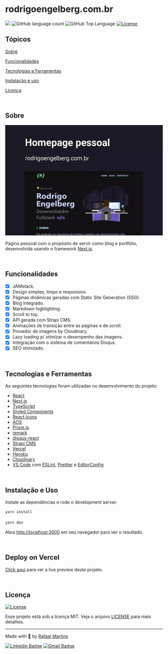 # rodrigoengelberg.com.br

<p>
  <img src="https://img.shields.io/badge/author-RAFAEL%20MARTINS-6E40C9?style=flat-square">
  <img alt="GitHub language count" src="https://img.shields.io/github/languages/count/martins-rafael/next-blog?color=6E40C9&style=flat-square">
  <img alt="GitHub Top Language" src="https://img.shields.io/github/languages/top/martins-rafael/next-blog?color=6E40C9&style=flat-square">
  <a href="https://opensource.org/licenses/MIT">
    <img alt="License" src="https://img.shields.io/badge/license-MIT-6E40C9?style=flat-square">
  </a>
</p>

## Tópicos

[Sobre](#sobre)

[Funcionalidades](#funcionalidades)

[Tecnologias e Ferramentas](#tecnologias-e-ferramentas)

[Instalação e uso](#instalação-e-uso)

[Licença](#licença)

<br>

## Sobre

<p align="center">
  <img src=".github/cover.webp" alt="Home page">
</p>

Página pessoal com o propósito de servir como blog e portfólio, desenvolvida usando o framework [Next.js](https://nextjs.org/).

<br>

## Funcionalidades

- [X] JAMstack.
- [X] Design simples, limpo e responsivo.
- [X] Páginas dinâmicas geradas com Static Site Generation (SSG).
- [X] Blog integrado.
- [X] Markdown highlighting.
- [X] Scroll to top.
- [X] API gerada com Strapi CMS.
- [X] Animações de transição entre as páginas e de scroll.
- [X] Provedor de imagens by Cloudinary.
- [X] Lazy loading p/ otimizar o desempenho das imagens.
- [X] Integração com o sistema de comentários Disqus.
- [X] SEO otimizado.

<br>

## Tecnologias e Ferramentas

As seguintes tecnologias foram utilizadas no desenvolvimento do projeto:

- [React](https://reactjs.org/)
- [Next.js](https://nextjs.org/)
- [TypeScript](https://www.typescriptlang.org/)
- [Styled Components](https://styled-components.com/)
- [React Icons](https://react-icons.github.io/react-icons/)
- [AOS](https://michalsnik.github.io/aos/)
- [Prism.js](https://prismjs.com/)
- [remark](https://remark.js.org/)
- [disqus-react](https://www.npmjs.com/package/disqus-react)
- [Strapi CMS](https://strapi.io/)
- [Vercel](https://vercel.com/dashboard)
- [Heroku](https://www.heroku.com/)
- [Cloudinary](https://cloudinary.com/)
- [VS Code](https://code.visualstudio.com/) com [ESLint](https://eslint.org/), [Prettier](https://prettier.io/) e [EditorConfig](https://editorconfig.org/)

<br>

## Instalação e Uso

Instale as dependências e rode o development server:

```bash
yarn install

yarn dev
```

Abra [http://localhost:3000](http://localhost:3000) em seu navegador para ver o resultado.

<br>

## Deploy on Vercel

[Click aqui](https://rafaelmartins.dev/) para ver a live preview deste projeto.

<br>

## Licença

<a href="https://opensource.org/licenses/MIT">
  <img alt="License" src="https://img.shields.io/badge/license-MIT-6E40C9?style=flat-square">
</a>

<br>

Esse projeto está sob a licença MIT. Veja o arquivo [LICENSE](/LICENSE) para mais detalhes.

---

Made with :purple_heart: by [Rafael Martins](https://github.com/martins-rafael)

[![Linkedin Badge](https://img.shields.io/badge/-Rafael%20Martins-6E40C9?style=flat-square&logo=Linkedin&logoColor=white&link=https://www.linkedin.com/in/rafaeldcmartins/)](https://www.linkedin.com/in/rafaeldcmartins/)
[![Gmail Badge](https://img.shields.io/badge/-rafaeldcmartins@gmail.com-6E40C9?style=flat-square&logo=Gmail&logoColor=white&link=mailto:rafaeldcmartins@gmail.com)](mailto:rafaeldcmartins@gmail.com)
